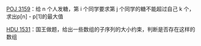 [POJ 3159](https://github.com/Hapoa/Accepted/blob/master/23%20-%20%E5%B7%AE%E5%88%86%E7%BA%A6%E6%9D%9F/001%20-%20POJ%203159.md)：给 n 个人发糖，第 i 个同学要求第 j 个同学的糖不能超过自己 k 个，求出p[n] - p[1]的最大值

[HDU 1531](https://github.com/Hapoa/Accepted/blob/master/23%20-%20%E5%B7%AE%E5%88%86%E7%BA%A6%E6%9D%9F/002%20-%20HDU%201530.md)：国王做题，给出一些数组的子序列的大小约束，判断是否存在这样的数组



























